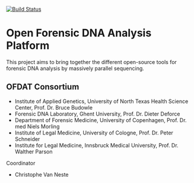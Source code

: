 [![Build Status](https://travis-ci.org/OFDAT/ofdatproject.svg)](https://travis-ci.org/OFDAT/ofdatproject)

Open Forensic DNA Analysis Platform
===================================

This project aims to bring together the different open-source tools
for forensic DNA analysis by massively parallel sequencing.

OFDAT Consortium
---------------
* Institute of Applied Genetics, University of North Texas Health Science Center, Prof. Dr. Bruce Budowle
* Forensic DNA Laboratory, Ghent University, Prof. Dr. Dieter Deforce
* Department of Forensic Medicine, University of Copenhagen, Prof. Dr. med Niels Morling
* Institute of Legal Medicine, University of Cologne, Prof. Dr. Peter Schneider
* Institute for Legal Medicine, Innsbruck Medical University, Prof. Dr. Walther Parson

Coordinator
* Christophe Van Neste
